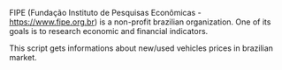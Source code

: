 FIPE (Fundação Instituto de Pesquisas Econômicas - https://www.fipe.org.br) is a non-profit brazilian organization.
One of its goals is to research economic and financial indicators.

This script gets informations about new/used vehicles prices in brazilian market.
